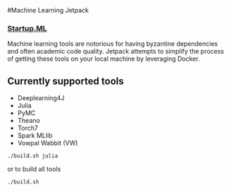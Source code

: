 #Machine Learning Jetpack

### [Startup.ML](http://startup.ml/) 

Machine learning tools are notorious for having byzantine dependencies and often academic code quality.  Jetpack attempts to simplify the process of getting these tools on your local machine by leveraging Docker.

## Currently supported tools

* Deeplearning4J
* Julia
* PyMC
* Theano
* Torch7
* Spark MLlib
* Vowpal Wabbit (VW)

```
./build.sh julia
```

or to build all tools

```
./build.sh 
```


